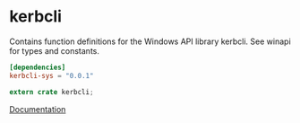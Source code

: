 # kerbcli #
Contains function definitions for the Windows API library kerbcli. See winapi for types and constants.

```toml
[dependencies]
kerbcli-sys = "0.0.1"
```

```rust
extern crate kerbcli;
```

[Documentation](https://retep998.github.io/doc/winapi/kerbcli/)
